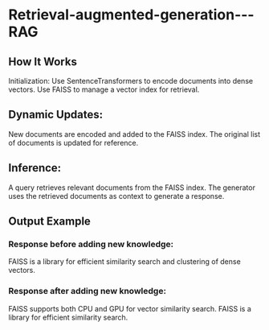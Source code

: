 # Retrieval-augmented-generation---RAG

## How It Works
Initialization:
Use SentenceTransformers to encode documents into dense vectors.
Use FAISS to manage a vector index for retrieval.

## Dynamic Updates:
New documents are encoded and added to the FAISS index.
The original list of documents is updated for reference.

## Inference:
A query retrieves relevant documents from the FAISS index.
The generator uses the retrieved documents as context to generate a response.


## Output Example
### Response before adding new knowledge:
FAISS is a library for efficient similarity search and clustering of dense vectors.

### Response after adding new knowledge:
FAISS supports both CPU and GPU for vector similarity search. FAISS is a library for efficient similarity search.
